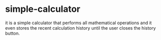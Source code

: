 # simple-calculator
it is a simple calculator that performs all mathematical operations and it even stores the recent calculation history until the user closes the history button.
